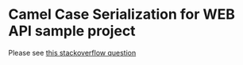 Camel Case Serialization for WEB API sample project 
===============================

Please see [this stackoverflow question](http://stackoverflow.com/questions/26595857/formatting-json-correctly-with-web-api-get/26595960)

